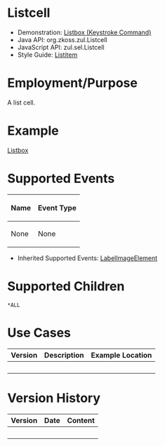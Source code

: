 # Listcell

- Demonstration: [Listbox (Keystroke
  Command)](http://www.zkoss.org/zkdemo/listbox/keystroke_command)
- Java API: <javadoc>org.zkoss.zul.Listcell</javadoc>
- JavaScript API: <javadoc directory="jsdoc">zul.sel.Listcell</javadoc>
- Style Guide: [
  Listitem](ZK_Style_Guide/XUL_Component_Specification/Listitem)

# Employment/Purpose

A list cell.

# Example

[ Listbox](ZK_Component_Reference/Data/Listbox#Example)

# Supported Events

<table>
<thead>
<tr class="header">
<th><center>
<p>Name</p>
</center></th>
<th><center>
<p>Event Type</p>
</center></th>
</tr>
</thead>
<tbody>
<tr class="odd">
<td><p>None</p></td>
<td><p>None</p></td>
</tr>
</tbody>
</table>

- Inherited Supported Events: [
  LabelImageElement](ZK_Component_Reference/Base_Components/LabelImageElement#Supported_Events)

# Supported Children

`*ALL`

# Use Cases

| Version | Description | Example Location |
|---------|-------------|------------------|
|         |             |                  |

# Version History

| Version | Date | Content |
|---------|------|---------|
|         |      |         |
